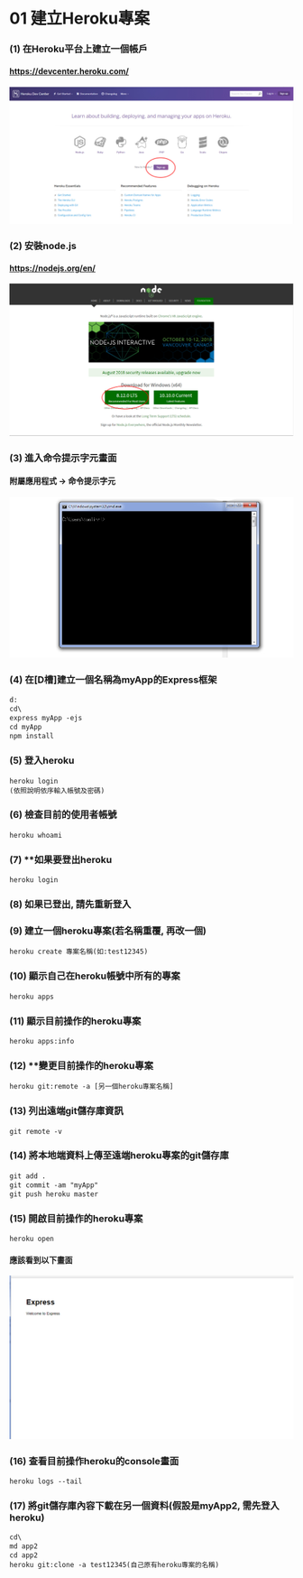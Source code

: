 # 01 建立Heroku專案



### (1) 在Heroku平台上建立一個帳戶

#### https://devcenter.heroku.com/
![GitHub Logo](/imgs/1-1.jpg)


### (2) 安裝node.js

#### https://nodejs.org/en/
![GitHub Logo](/imgs/1-2.jpg)


### (3) 進入命令提示字元畫面

#### 附屬應用程式 -> 命令提示字元
![GitHub Logo](/imgs/1-3.jpg)


### (4) 在[D槽]建立一個名稱為myApp的Express框架
```
d:
cd\
express myApp -ejs
cd myApp
npm install
```


### (5) 登入heroku
```
heroku login
(依照說明依序輸入帳號及密碼)
```


### (6) 檢查目前的使用者帳號
```
heroku whoami
```


### (7) **如果要登出heroku
```
heroku login
```


### (8) 如果已登出, 請先重新登入


### (9) 建立一個heroku專案(若名稱重覆, 再改一個)
```
heroku create 專案名稱(如:test12345)
```


### (10) 顯示自己在heroku帳號中所有的專案
```
heroku apps
```


### (11) 顯示目前操作的heroku專案
```
heroku apps:info
```


### (12) **變更目前操作的heroku專案
```
heroku git:remote -a [另一個heroku專案名稱]
```


### (13) 列出遠端git儲存庫資訊
```
git remote -v
```


### (14) 將本地端資料上傳至遠端heroku專案的git儲存庫
```
git add .
git commit -am "myApp"
git push heroku master
```


### (15) 開啟目前操作的heroku專案
```
heroku open
```

#### 應該看到以下畫面
![GitHub Logo](/imgs/1-4.jpg)


### (16) 查看目前操作heroku的console畫面
```
heroku logs --tail
```


### (17) 將git儲存庫內容下載在另一個資料(假設是myApp2, 需先登入heroku)
```
cd\
md app2
cd app2
heroku git:clone -a test12345(自己原有heroku專案的名稱)
```
